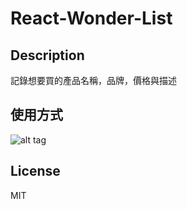 # React-Wonder-List

## Description

記錄想要買的產品名稱，品牌，價格與描述

## 使用方式
![alt tag](https://cloud.githubusercontent.com/assets/429250/14373324/543b35bc-fd7b-11e5-88d5-e45f91bb16d6.png)


## License

MIT
